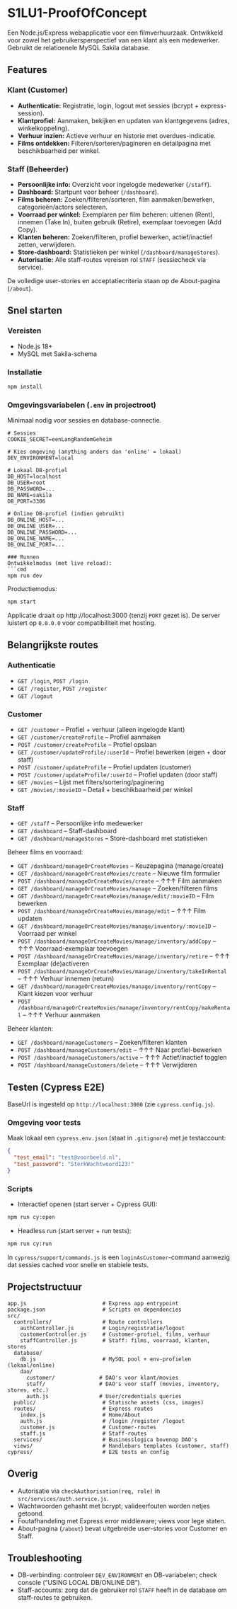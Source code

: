 # S1LU1-ProofOfConcept

Een Node.js/Express webapplicatie voor een filmverhuurzaak. Ontwikkeld voor zowel het gebruikersperspectief van een klant als een medewerker. Gebruikt de relatioenele MySQL Sakila database.

## Features

### Klant (Customer)
- **Authenticatie:** Registratie, login, logout met sessies (bcrypt + express-session).
- **Klantprofiel:** Aanmaken, bekijken en updaten van klantgegevens (adres, winkelkoppeling).
- **Verhuur inzien:** Actieve verhuur en historie met overdues-indicatie.
- **Films ontdekken:** Filteren/sorteren/pagineren en detailpagina met beschikbaarheid per winkel.

### Staff (Beheerder)
- **Persoonlijke info:** Overzicht voor ingelogde medewerker (`/staff`).
- **Dashboard:** Startpunt voor beheer (`/dashboard`).
- **Films beheren:** Zoeken/filteren/sorteren, film aanmaken/bewerken, categorieën/actors selecteren.
- **Voorraad per winkel:** Exemplaren per film beheren: uitlenen (Rent), innemen (Take In), buiten gebruik (Retire), exemplaar toevoegen (Add Copy).
- **Klanten beheren:** Zoeken/filteren, profiel bewerken, actief/inactief zetten, verwijderen.
- **Store-dashboard:** Statistieken per winkel (`/dashboard/manageStores`).
- **Autorisatie:** Alle staff-routes vereisen rol `STAFF` (sessiecheck via service).

De volledige user-stories en acceptatiecriteria staan op de About-pagina (`/about`).

## Snel starten

### Vereisten
- Node.js 18+ 
- MySQL met Sakila-schema 

### Installatie
```cmd
npm install
```

### Omgevingsvariabelen (`.env` in projectroot)
Minimaal nodig voor sessies en database-connectie.

```env
# Sessies
COOKIE_SECRET=eenLangRandomGeheim

# Kies omgeving (anything anders dan 'online' = lokaal)
DEV_ENVIRONMENT=local

# Lokaal DB-profiel
DB_HOST=localhost
DB_USER=root
DB_PASSWORD=...
DB_NAME=sakila
DB_PORT=3306

# Online DB-profiel (indien gebruikt)
DB_ONLINE_HOST=...
DB_ONLINE_USER=...
DB_ONLINE_PASSWORD=...
DB_ONLINE_NAME=...
DB_ONLINE_PORT=...

### Runnen
Ontwikkelmodus (met live reload):
```cmd
npm run dev
```

Productiemodus:
```cmd
npm start
```

Applicatie draait op http://localhost:3000 (tenzij `PORT` gezet is). De server luistert op `0.0.0.0` voor compatibiliteit met hosting.

## Belangrijkste routes

### Authenticatie
- `GET /login`, `POST /login`
- `GET /register`, `POST /register`
- `GET /logout`

### Customer
- `GET /customer` – Profiel + verhuur (alleen ingelogde klant)
- `GET /customer/createProfile` – Profiel aanmaken
- `POST /customer/createProfile` – Profiel opslaan
- `GET /customer/updateProfile/:userId` – Profiel bewerken (eigen + door staff)
- `POST /customer/updateProfile` – Profiel updaten (customer)
- `POST /customer/updateProfile/:userId` – Profiel updaten (door staff)
- `GET /movies` – Lijst met filters/sortering/paginering
- `GET /movies/:movieID` – Detail + beschikbaarheid per winkel

### Staff
- `GET /staff` – Persoonlijke info medewerker
- `GET /dashboard` – Staff-dashboard
- `GET /dashboard/manageStores` – Store-dashboard met statistieken

Beheer films en voorraad:
- `GET /dashboard/manageOrCreateMovies` – Keuzepagina (manage/create)
- `GET /dashboard/manageOrCreateMovies/create` – Nieuwe film formulier
- `POST /dashboard/manageOrCreateMovies/create` – ↑↑↑ Film aanmaken
- `GET /dashboard/manageOrCreateMovies/manage` – Zoeken/filteren films
- `GET /dashboard/manageOrCreateMovies/manage/edit/:movieID` – Film bewerken
- `POST /dashboard/manageOrCreateMovies/manage/edit` – ↑↑↑ Film updaten
- `GET /dashboard/manageOrCreateMovies/manage/inventory/:movieID` – Voorraad per winkel
- `POST /dashboard/manageOrCreateMovies/manage/inventory/addCopy` – ↑↑↑ Voorraad-exemplaar toevoegen
- `POST /dashboard/manageOrCreateMovies/manage/inventory/retire` – ↑↑↑ Exemplaar (de)activeren
- `POST /dashboard/manageOrCreateMovies/manage/inventory/takeInRental` – ↑↑↑ Verhuur innemen (return)
- `GET /dashboard/manageOrCreateMovies/manage/inventory/rentCopy` – Klant kiezen voor verhuur
- `POST /dashboard/manageOrCreateMovies/manage/inventory/rentCopy/makeRental` – ↑↑↑ Verhuur aanmaken

Beheer klanten:
- `GET /dashboard/manageCustomers` – Zoeken/filteren klanten
- `POST /dashboard/manageCustomers/edit` – ↑↑↑ Naar profiel-bewerken
- `POST /dashboard/manageCustomers/active` – ↑↑↑ Actief/inactief togglen
- `POST /dashboard/manageCustomers/delete` – ↑↑↑ Verwijderen

## Testen (Cypress E2E)

BaseUrl is ingesteld op `http://localhost:3000` (zie `cypress.config.js`).

### Omgeving voor tests
Maak lokaal een `cypress.env.json` (staat in `.gitignore`) met je testaccount:

```json
{
  "test_email": "test@voorbeeld.nl",
  "test_password": "SterkWachtwoord123!"
}
```

### Scripts
- Interactief openen (start server + Cypress GUI):
```cmd
npm run cy:open
```
- Headless run (start server + run tests):
```cmd
npm run cy:run
```

In `cypress/support/commands.js` is een `loginAsCustomer`-command aanwezig dat sessies cached voor snelle en stabiele tests.

## Projectstructuur

```
app.js                        # Express app entrypoint
package.json                  # Scripts en dependencies
src/
  controllers/                # Route controllers
    authController.js         # Login/registratie/logout
    customerController.js     # Customer-profiel, films, verhuur
    staffController.js        # Staff: films, voorraad, klanten, stores
  database/
    db.js                     # MySQL pool + env-profielen (lokaal/online)
    dao/
      customer/              # DAO's voor klant/movies
      staff/                 # DAO's voor staff (movies, inventory, stores, etc.)
      auth.js                # User/credentials queries
  public/                     # Statische assets (css, images)
  routes/                     # Express routes
    index.js                  # Home/About
    auth.js                   # /login /register /logout
    customer.js               # Customer-routes
    staff.js                  # Staff-routes
  services/                   # Businesslogica bovenop DAO's
  views/                      # Handlebars templates (customer, staff)
cypress/                      # E2E tests en config
```

## Overig
- Autorisatie via `checkAuthorisation(req, role)` in `src/services/auth.service.js`.
- Wachtwoorden gehasht met bcrypt; valideerfouten worden netjes getoond.
- Foutafhandeling met Express error middleware; views voor lege staten.
- About-pagina (`/about`) bevat uitgebreide user-stories voor Customer en Staff.

## Troubleshooting
- DB-verbinding: controleer `DEV_ENVIRONMENT` en DB-variabelen; check console (“USING LOCAL DB/ONLINE DB”).
- Staff-accounts: zorg dat de gebruiker rol `STAFF` heeft in de database om staff-routes te gebruiken.
